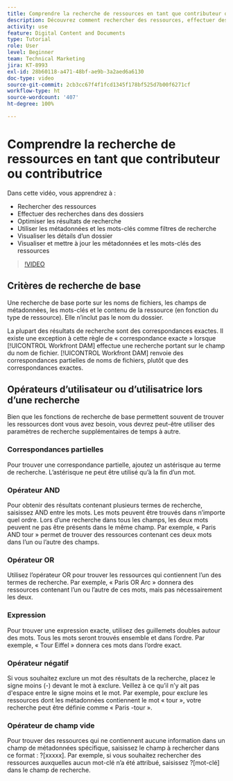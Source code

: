 ```yaml
---
title: Comprendre la recherche de ressources en tant que contributeur ou contributrice
description: Découvrez comment rechercher des ressources, effectuer des recherches dans des dossiers, optimiser les résultats de recherche, utiliser des métadonnées et des mots-clés comme filtres de recherche dans [!UICONTROL Workfront DAM].
activity: use
feature: Digital Content and Documents
type: Tutorial
role: User
level: Beginner
team: Technical Marketing
jira: KT-8993
exl-id: 28b60118-a471-48bf-ae9b-3a2aed6a6130
doc-type: video
source-git-commit: 2cb3cc67f4f1fcd1345f178bf525d7b00f6271cf
workflow-type: ht
source-wordcount: '407'
ht-degree: 100%

---
```


# Comprendre la recherche de ressources en tant que contributeur ou contributrice

Dans cette vidéo, vous apprendrez à :

* Rechercher des ressources
* Effectuer des recherches dans des dossiers
* Optimiser les résultats de recherche
* Utiliser les métadonnées et les mots-clés comme filtres de recherche
* Visualiser les détails d’un dossier
* Visualiser et mettre à jour les métadonnées et les mots-clés des ressources

>[!VIDEO](https://video.tv.adobe.com/v/335253/?quality=12&learn=on)

## Critères de recherche de base

Une recherche de base porte sur les noms de fichiers, les champs de métadonnées, les mots-clés et le contenu de la ressource (en fonction du type de ressource). Elle n’inclut pas le nom du dossier.

La plupart des résultats de recherche sont des correspondances exactes. Il existe une exception à cette règle de « correspondance exacte » lorsque [!UICONTROL Workfront DAM] effectue une recherche portant sur le champ du nom de fichier. [!UICONTROL Workfront DAM] renvoie des correspondances partielles de noms de fichiers, plutôt que des correspondances exactes.

## Opérateurs d’utilisateur ou d’utilisatrice lors d’une recherche

Bien que les fonctions de recherche de base permettent souvent de trouver les ressources dont vous avez besoin, vous devrez peut-être utiliser des paramètres de recherche supplémentaires de temps à autre.

### Correspondances partielles

Pour trouver une correspondance partielle, ajoutez un astérisque au terme de recherche. L’astérisque ne peut être utilisé qu’à la fin d’un mot.

### Opérateur AND

Pour obtenir des résultats contenant plusieurs termes de recherche, saisissez AND entre les mots. Les mots peuvent être trouvés dans n’importe quel ordre. Lors d’une recherche dans tous les champs, les deux mots peuvent ne pas être présents dans le même champ. Par exemple, « Paris AND tour » permet de trouver des ressources contenant ces deux mots dans l’un ou l’autre des champs.

### Opérateur OR

Utilisez l’opérateur OR pour trouver les ressources qui contiennent l’un des termes de recherche. Par exemple, « Paris OR Arc » donnera des ressources contenant l’un ou l’autre de ces mots, mais pas nécessairement les deux.

### Expression

Pour trouver une expression exacte, utilisez des guillemets doubles autour des mots. Tous les mots seront trouvés ensemble et dans l’ordre. Par exemple, « Tour Eiffel » donnera ces mots dans l’ordre exact.

### Opérateur négatif

Si vous souhaitez exclure un mot des résultats de la recherche, placez le signe moins (-) devant le mot à exclure. Veillez à ce qu’il n’y ait pas d&#39;espace entre le signe moins et le mot. Par exemple, pour exclure les ressources dont les métadonnées contiennent le mot « tour », votre recherche peut être définie comme « Paris -tour ».

### Opérateur de champ vide

Pour trouver des ressources qui ne contiennent aucune information dans un champ de métadonnées spécifique, saisissez le champ à rechercher dans ce format : ?[xxxxx]. Par exemple, si vous souhaitez rechercher des ressources auxquelles aucun mot-clé n’a été attribué, saisissez ?[mot-clé] dans le champ de recherche.

